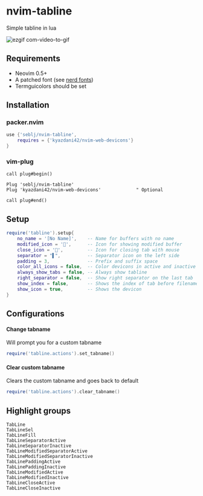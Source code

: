 # nvim-tabline

Simple tabline in lua

![ezgif com-video-to-gif](https://user-images.githubusercontent.com/5160701/112813955-11465380-907f-11eb-93ae-b828ccb23a76.gif)

## Requirements
- Neovim 0.5+
- A patched font (see [nerd fonts](https://github.com/ryanoasis/nerd-fonts))
- Termguicolors should be set

## Installation

### packer.nvim
```Lua
use {'seblj/nvim-tabline',
    requires = {'kyazdani42/nvim-web-devicons'}
}
```

### vim-plug
```Vim
call plug#begin()

Plug 'seblj/nvim-tabline'
Plug 'kyazdani42/nvim-web-devicons'             " Optional

call plug#end()
```

## Setup

```Lua
require('tabline').setup{
    no_name = '[No Name]',    -- Name for buffers with no name
    modified_icon = '',      -- Icon for showing modified buffer
    close_icon = '',         -- Icon for closing tab with mouse
    separator = "▌",          -- Separator icon on the left side
    padding = 3,              -- Prefix and suffix space
    color_all_icons = false,  -- Color devicons in active and inactive tabs
    always_show_tabs = false, -- Always show tabline
    right_separator = false,  -- Show right separator on the last tab
    show_index = false,       -- Shows the index of tab before filename
    show_icon = true,         -- Shows the devicon
}
```

## Configurations
#### Change tabname
Will prompt you for a custom tabname
```Lua
require('tabline.actions').set_tabname()
```

#### Clear custom tabname
Clears the custom tabname and goes back to default
```Lua
require('tabline.actions').clear_tabname()

```

## Highlight groups

```
TabLine
TabLineSel
TabLineFill
TabLineSeparatorActive
TabLineSeparatorInactive
TabLineModifiedSeparatorActive
TabLineModifiedSeparatorInactive
TabLinePaddingActive
TabLinePaddingInactive
TabLineModifiedActive
TabLineModifiedInactive
TabLineCloseActive
TabLineCloseInactive
```
